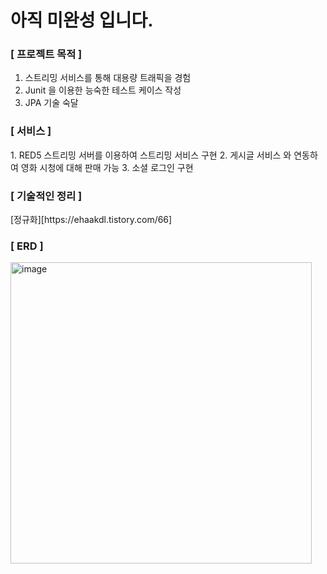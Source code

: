<h1>아직 미완성 입니다.</h1>

<h3> [ 프로젝트 목적 ] </h3>

1. 스트리밍 서비스를 통해 대용량 트래픽을 경험
2. Junit 을 이용한 능숙한 테스트 케이스 작성
3. JPA 기술 숙달  

<h3> [ 서비스 ] </h3>
1. RED5 스트리밍 서버를 이용하여 스트리밍 서비스 구현 
2. 게시글 서비스 와 연동하여 영화 시청에 대해 판매 가능
3. 소셜 로그인 구현



<h3> [ 기술적인 정리 ] </h3>
[정규화][https://ehaakdl.tistory.com/66]

<h3> [ ERD ] </h3>
<img width="482" alt="image" src="https://user-images.githubusercontent.com/6407466/180637555-85a825e9-946d-4e06-89db-437ba8de1276.png">







